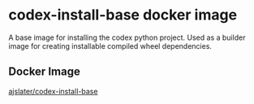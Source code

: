 # codex-install-base docker image

A base image for installing the codex python project. Used as a builder image for creating installable compiled wheel dependencies.

## Docker Image

[ajslater/codex-install-base](https://hub.docker.com/repository/docker/ajslater/codex-install-base)
